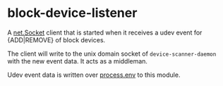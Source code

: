 # block-device-listener

A [net.Socket](https://nodejs.org/api/net.html) client that is started when it receives a udev event for {ADD|REMOVE} of block devices.

The client will write to the unix domain socket of `device-scanner-daemon` with the new event data. It acts as a middleman.

Udev event data is written over [process.env](https://nodejs.org/api/process.html) to this module.
